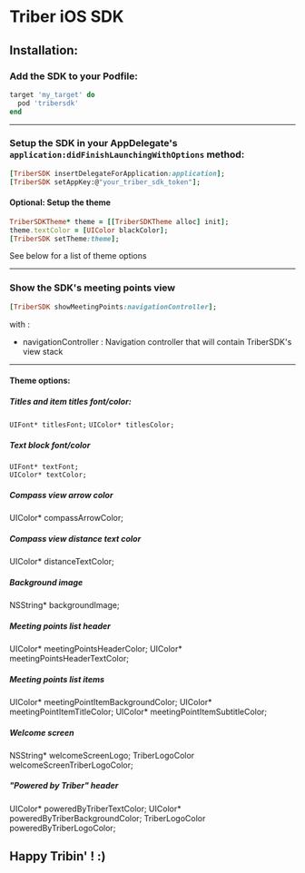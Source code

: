 # Triber iOS SDK

## Installation:

### Add the SDK to your Podfile:
```ruby
target 'my_target' do
  pod 'tribersdk'
end
```
***


### Setup the SDK in your AppDelegate's `application:didFinishLaunchingWithOptions` method:
```ruby
[TriberSDK insertDelegateForApplication:application];
[TriberSDK setAppKey:@"your_triber_sdk_token"];
```

#### Optional: Setup the theme
```ruby
TriberSDKTheme* theme = [[TriberSDKTheme alloc] init];
theme.textColor = [UIColor blackColor];
[TriberSDK setTheme:theme];
```
See below for a list of theme options
***


### Show the SDK's meeting points view
```ruby
[TriberSDK showMeetingPoints:navigationController];
```
with :
- navigationController : Navigation controller that will contain TriberSDK's view stack
***

#### Theme options:

##### Titles and item titles font/color:
`UIFont* titlesFont;`
`UIColor* titlesColor;`

##### Text block font/color
```objc
UIFont* textFont;
UIColor* textColor;
```

##### Compass view arrow color
UIColor* compassArrowColor;

##### Compass view distance text color
UIColor* distanceTextColor;

##### Background image
NSString* backgroundImage;

##### Meeting points list header
UIColor* meetingPointsHeaderColor;
UIColor* meetingPointsHeaderTextColor;

##### Meeting points list items
UIColor* meetingPointItemBackgroundColor;
UIColor* meetingPointItemTitleColor;
UIColor* meetingPointItemSubtitleColor;

##### Welcome screen
NSString* welcomeScreenLogo;
TriberLogoColor welcomeScreenTriberLogoColor;

##### "Powered by Triber" header
UIColor* poweredByTriberTextColor;
UIColor* poweredByTriberBackgroundColor;
TriberLogoColor poweredByTriberLogoColor;

## Happy Tribin' ! :)
